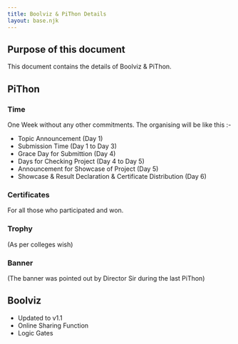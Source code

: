 ```yaml
---
title: Boolviz & PiThon Details
layout: base.njk
---
```


## Purpose of this document
This document contains the details of Boolviz & PiThon.

## PiThon

### Time
One Week without any other commitments. The organising will be like this :- 
- Topic Announcement (Day 1)
- Submission Time (Day 1 to Day 3)
- Grace Day for Submittion (Day 4)
- Days for Checking Project (Day 4 to Day 5)
- Announcement for Showcase of Project (Day 5)
- Showcase & Result Declaration & Certificate Distribution (Day 6)

### Certificates
For all those who participated and won.

### Trophy
(As per colleges wish)

### Banner
(The banner was pointed out by Director Sir during the last PiThon)

## Boolviz

- Updated to v1.1
- Online Sharing Function
- Logic Gates
